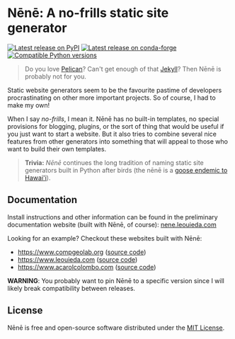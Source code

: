 # Nēnē: A no-frills static site generator

[![Latest release on PyPI](https://img.shields.io/pypi/v/nene.svg?style=flat-square)][pypi]
[![Latest release on conda-forge](https://img.shields.io/conda/vn/conda-forge/nene.svg?style=flat-square)][conda-forge]
[![Compatible Python versions](https://img.shields.io/pypi/pyversions/nene.svg?style=flat-square)][pypi]

> Do you love <a href="https://github.com/getpelican">Pelican</a>?
> Can't get enough of that <a href="https://jekyllrb.com/">Jekyll</a>?
> Then Nēnē is probably not for you.

Static website generators seem to be the favourite pastime of developers
procrastinating on other more important projects.
So of course, I had to make my own!

When I say *no-frills*, I mean it. Nēnē has no built-in templates, no special
provisions for blogging, plugins, or the sort of thing that would be useful if
you just want to start a website.
But it also tries to combine several nice features from other generators into
something that will appeal to those who want to build their own templates.

> **Trivia:** *Nēnē* continues the long tradition of naming static site
> generators built in Python after birds (the nēnē is a
> [goose endemic to Hawai'i][nene-goose]).

## Documentation

Install instructions and other information can be found in the preliminary
documentation website (built with Nēnē, of course):
[nene.leouieda.com](https://nene.leouieda.com)

Looking for an example? Checkout these websites built with Nēnē:

* https://www.compgeolab.org ([source code](https://github.com/compgeolab/website))
* https://www.leouieda.com ([source code](https://github.com/leouieda/website))
* https://www.acarolcolombo.com ([source code](https://github.com/acarolcolombo/website))

**WARNING**: You probably want to pin Nēnē to a specific version since I will
likely break compatibility between releases.

## License

Nēnē is free and open-source software distributed under the
[MIT License](LICENSE.txt).

[nene-goose]: https://www.nps.gov/havo/learn/nature/nene.htm
[pypi]: https://pypi.org/project/nene/
[conda-forge]: https://github.com/conda-forge/nene-feedstock
